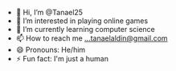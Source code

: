 - 👋 Hi, I’m @Tanael25
- 👀 I’m interested in playing online games
- 🌱 I’m currently learning computer science
- 📫 How to reach me ...tanaelaldin@gmail.com
- 😄 Pronouns: He/him
- ⚡ Fun fact: I'm just a human

<!---
Tanael25/Tanael25 is a ✨ special ✨ repository because its `README.md` (this file) appears on your GitHub profile.
You can click the Preview link to take a look at your changes.
--->
